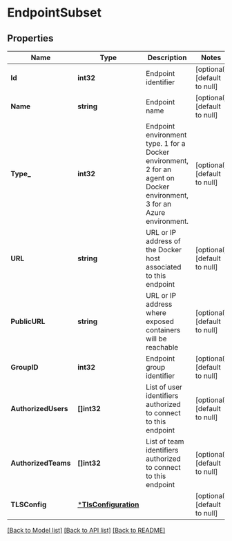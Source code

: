 # EndpointSubset

## Properties
Name | Type | Description | Notes
------------ | ------------- | ------------- | -------------
**Id** | **int32** | Endpoint identifier | [optional] [default to null]
**Name** | **string** | Endpoint name | [optional] [default to null]
**Type_** | **int32** | Endpoint environment type. 1 for a Docker environment, 2 for an agent on Docker environment, 3 for an Azure environment. | [optional] [default to null]
**URL** | **string** | URL or IP address of the Docker host associated to this endpoint | [optional] [default to null]
**PublicURL** | **string** | URL or IP address where exposed containers will be reachable | [optional] [default to null]
**GroupID** | **int32** | Endpoint group identifier | [optional] [default to null]
**AuthorizedUsers** | **[]int32** | List of user identifiers authorized to connect to this endpoint | [optional] [default to null]
**AuthorizedTeams** | **[]int32** | List of team identifiers authorized to connect to this endpoint | [optional] [default to null]
**TLSConfig** | [***TlsConfiguration**](TLSConfiguration.md) |  | [optional] [default to null]

[[Back to Model list]](../README.md#documentation-for-models) [[Back to API list]](../README.md#documentation-for-api-endpoints) [[Back to README]](../README.md)


